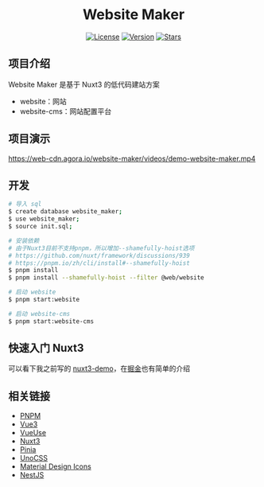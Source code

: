 <h1 align="center">Website Maker</h1>
<p align="center">
  <a href="https://github.com/hd996/website-maker"><img src="https://img.shields.io/github/license/hd996/website-maker?color=%231890FF&style=flat-square" alt="License"></a>
  <a href="https://github.com/hd996/website-maker"><img src="https://img.shields.io/badge/node->=14.x-brightgreen.svg" alt="Version"></a>
  <a href="https://github.com/hd996/website-maker"><img src="https://img.shields.io/github/stars/hd996/website-maker?color=%231890FF&style=flat-square" alt="Stars"></a>
</p>

## 项目介绍

Website Maker 是基于 Nuxt3 的低代码建站方案

- website：网站
- website-cms：网站配置平台

## 项目演示

<https://web-cdn.agora.io/website-maker/videos/demo-website-maker.mp4>

## 开发

```bash
# 导入 sql
$ create database website_maker;
$ use website_maker;
$ source init.sql;

# 安装依赖
# 由于Nuxt3目前不支持pnpm，所以增加--shamefully-hoist选项
# https://github.com/nuxt/framework/discussions/939
# https://pnpm.io/zh/cli/install#--shamefully-hoist
$ pnpm install
$ pnpm install --shamefully-hoist --filter @web/website

# 启动 website
$ pnpm start:website

# 启动 website-cms
$ pnpm start:website-cms
```

## 快速入门 Nuxt3

可以看下我之前写的 [nuxt3-demo](https://github.com/hd996/nuxt3-demo)，在[掘金](https://juejin.cn/post/7031436488260730911)也有简单的介绍

## 相关链接

- [PNPM](https://pnpm.io)
- [Vue3](https://v3.cn.vuejs.org/guide/introduction.html)
- [VueUse](https://vueuse.org/guide)
- [Nuxt3](https://v3.nuxtjs.org)
- [Pinia](https://github.com/posva/pinia)
- [UnoCSS](https://github.com/antfu/unocss)
- [Material Design Icons](https://icon-sets.iconify.design/mdi)
- [NestJS](https://docs.nestjs.cn/8/introduction)
